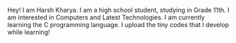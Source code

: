 Hey! I am Harsh Kharya. I am a high school student, studying in Grade 11th. I am interested in Computers and Latest Technologies. I am currently learning the C programming language. I upload the tiny codes that I develop while learning!
